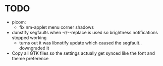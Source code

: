 # TODO
- picom:
  - fix nm-applet menu corner shadows
- dunstify segfaults when -r/--replace is used so brightness notifications stopped working
  - turns out it was libnotify update which caused the segfault.. downgraded it
- Copy all GTK files so the settings actually get synced like the font and theme preference


